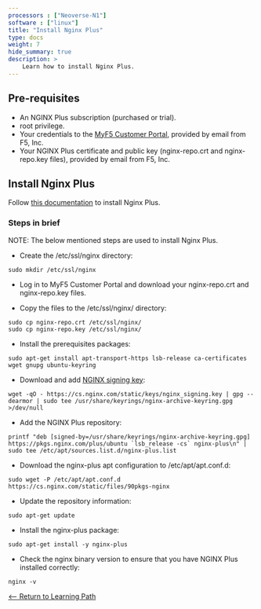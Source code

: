 ```yaml
---
processors : ["Neoverse-N1"]
software : ["linux"]
title: "Install Nginx Plus"
type: docs
weight: 7
hide_summary: true
description: >
    Learn how to install Nginx Plus.
---
```


## Pre-requisites

* An NGINX Plus subscription (purchased or trial).
* root privilege.
* Your credentials to the [MyF5 Customer Portal](https://account.f5.com/myf5), provided by email from F5, Inc.
* Your NGINX Plus certificate and public key (nginx-repo.crt and nginx-repo.key files), provided by email from F5, Inc.

## Install Nginx Plus

Follow [this documentation](https://docs.nginx.com/nginx/admin-guide/installing-nginx/installing-nginx-plus/) to install Nginx Plus.

### Steps in brief

NOTE: The below mentioned steps are used to install Nginx Plus.

* Create the /etc/ssl/nginx directory:

```console
sudo mkdir /etc/ssl/nginx
```

* Log in to MyF5 Customer Portal and download your nginx-repo.crt and nginx-repo.key files.

* Copy the files to the /etc/ssl/nginx/ directory:

```console
sudo cp nginx-repo.crt /etc/ssl/nginx/
sudo cp nginx-repo.key /etc/ssl/nginx/
```

* Install the prerequisites packages:

```console
sudo apt-get install apt-transport-https lsb-release ca-certificates wget gnupg ubuntu-keyring
```

* Download and add [NGINX signing key](https://nginx.org/keys/nginx_signing.key?_ga=2.189873707.1437862557.1661841695-1317742238.1661167617):

```console
wget -qO - https://cs.nginx.com/static/keys/nginx_signing.key | gpg --dearmor | sudo tee /usr/share/keyrings/nginx-archive-keyring.gpg >/dev/null
```
* Add the NGINX Plus repository:

```console
printf "deb [signed-by=/usr/share/keyrings/nginx-archive-keyring.gpg] https://pkgs.nginx.com/plus/ubuntu `lsb_release -cs` nginx-plus\n" | sudo tee /etc/apt/sources.list.d/nginx-plus.list
```

* Download the nginx-plus apt configuration to /etc/apt/apt.conf.d:

```console
sudo wget -P /etc/apt/apt.conf.d https://cs.nginx.com/static/files/90pkgs-nginx
```

* Update the repository information:

```console
sudo apt-get update
```

* Install the nginx-plus package:

```console
sudo apt-get install -y nginx-plus
```

* Check the nginx binary version to ensure that you have NGINX Plus installed correctly:

```console
nginx -v
```

[<-- Return to Learning Path](/content/en/cloud/nginx/#sections)

